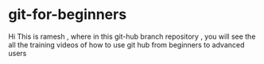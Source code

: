 # git-for-beginners

Hi This is ramesh , where in this git-hub branch repository , you will see the all the training videos of how to use git hub from beginners to advanced users 
